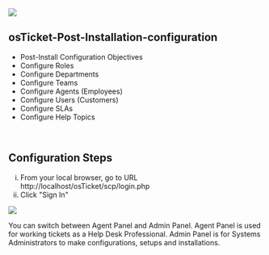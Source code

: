 <img src="https://iili.io/dGyagHX.png">
<h2>osTicket-Post-Installation-configuration</h2>
<ul>
<li>Post-Install Configuration Objectives</li>
<li>Configure Roles</li>
<li>Configure Departments</li>
<li>Configure Teams</li>
<li>Configure Agents (Employees)</li>
<li>Configure Users (Customers)</li>
<li>Configure SLAs</li>
<li>Configure Help Topics</li>
</ul>
<br>
<h2>Configuration Steps</h2>
<ol type="i">
<li>From your local browser, go to URL http://localhost/osTicket/scp/login.php</li>
<li>Click "Sign In"</li>
</ol>
<img src="https://iili.io/dVFcevS.png">
<br>
<p>You can switch between Agent Panel and Admin Panel. Agent Panel is used for working tickets as a Help Desk Professional. 
Admin Panel is for Systems Administrators to make configurations, setups and installations. </p>
